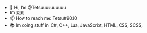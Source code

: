 - 👋 Hi, I’m @Tetsuuuuuuuuuu
- Im 🇩🇪
- 📫 How to reach me: Tetsu#9030
- 📚 Im doing stuff in: C#, C++, Lua, JavaScript, HTML, CSS, SCSS,
